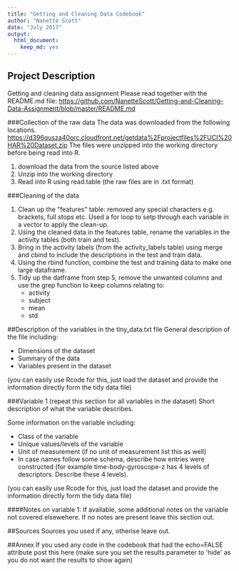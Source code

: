 ```yaml
---
title: "Getting and Cleaning Data Codebook"
author: "Nanette Scott"
date: "July 2017"
output:
  html_document:
    keep_md: yes
---
```


## Project Description
Getting and cleaning data assignment
Please read together with the README.md file: https://github.com/NanetteScott/Getting-and-Cleaning-Data-Assignment/blob/master/README.md

###Collection of the raw data
The data was downloaded from the following locations.
https://d396qusza40orc.cloudfront.net/getdata%2Fprojectfiles%2FUCI%20HAR%20Dataset.zip 
The files were unzipped into the working directory before being read into R.

1) download the data from the source listed above
2) Unzip into the working directory
3) Read into R using read.table (the raw files are in .txt format)

###Cleaning of the data
1) Clean up the "features" table: removed any special characters e.g. brackets, full stops etc. Used a for loop to setp through each variable in a vector to apply the clean-up.
2) Using the cleaned data in the features table, rename the variables in the activity tables (both train and test).
3) Bring in the activity labels (from the activity_labels table) using merge and cbind to include the descriptions in the test and train data. 
4) Using the rbind function, combine the test and training data to make one large dataframe.
5) Tidy up the datframe from step 5, remove the unwanted columns and use the grep function to keep columns relating to:
    - activity
    - subject
    - mean
    - std


##Description of the variables in the tiny_data.txt file
General description of the file including:
 - Dimensions of the dataset
 - Summary of the data
 - Variables present in the dataset

(you can easily use Rcode for this, just load the dataset and provide the information directly form the tidy data file)

###Variable 1 (repeat this section for all variables in the dataset)
Short description of what the variable describes.

Some information on the variable including:
 - Class of the variable
 - Unique values/levels of the variable
 - Unit of measurement (if no unit of measurement list this as well)
 - In case names follow some schema, describe how entries were constructed (for example time-body-gyroscope-z has 4 levels of descriptors. Describe these 4 levels). 

(you can easily use Rcode for this, just load the dataset and provide the information directly form the tidy data file)

####Notes on variable 1:
If available, some additional notes on the variable not covered elsewehere. If no notes are present leave this section out.

##Sources
Sources you used if any, otherise leave out.

##Annex
If you used any code in the codebook that had the echo=FALSE attribute post this here (make sure you set the results parameter to 'hide' as you do not want the results to show again)
